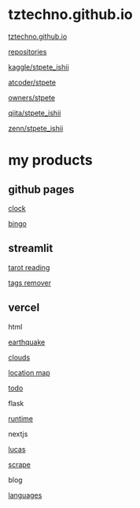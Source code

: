 
# tztechno.github.io

[tztechno.github.io](https://tztechno.github.io)

[repositories](https://github.com/tztechno?tab=repositories)

[kaggle/stpete_ishii](https://www.kaggle.com/stpeteishii)

[atcoder/stpete](https://atcoder.jp/users/stpete)

[owners/stpete](https://kenkoooo.com/atcoder/#/lang)

[qiita/stpete_ishii](https://qiita.com/stpete_ishii)

[zenn/stpete_ishii](https://zenn.dev/stpete_ishii)

# my products

## github pages

[clock](https://tztechno.github.io/tz_html_20230222_clock/index3.html)

[bingo](https://tztechno.github.io/tz_atcoder_web/abc355c/abc355c_bingo_js.html)

## streamlit

[tarot reading](https://app-tarrot-reading-mlnessbppgllzg2dns5pfc.streamlit.app/)

[tags remover](https://app-tags-remover-sbkxegmeb9kavsurgowb6d.streamlit.app/)

## vercel

html

[earthquake](https://vercel-earthquake.vercel.app/)

[clouds](https://vercel-clouds-sage.vercel.app/)

[location map](https://vercel-map2.vercel.app/)

[todo](https://vercel-todo-eight.vercel.app/)

flask

[runtime](https://vercel-runtime-python.vercel.app/)

nextjs

[lucas](https://vercel-lucas.vercel.app/)

[scrape](https://vercel-scrape-fda.vercel.app/)

blog

[languages](https://vercel-pelican.vercel.app/)


